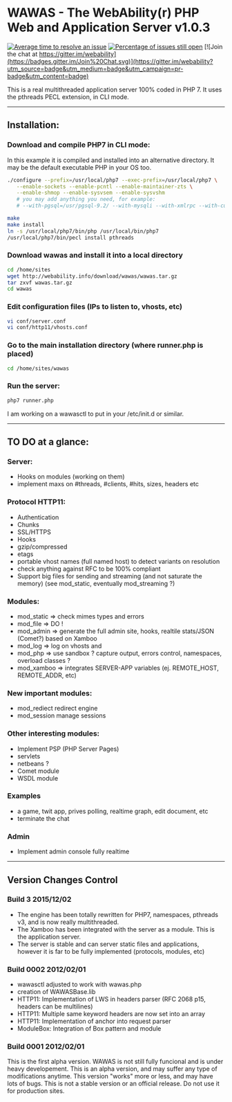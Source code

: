 # WAWAS - The WebAbility(r) PHP Web and Application Server v1.0.3

[![Average time to resolve an issue](http://isitmaintained.com/badge/resolution/webability/WAWAS.svg)](http://isitmaintained.com/project/webability/WAWAS "Average time to resolve an issue")
[![Percentage of issues still open](http://isitmaintained.com/badge/open/webability/WAWAS.svg)](http://isitmaintained.com/project/webability/WAWAS "Percentage of issues still open")
[![Join the chat at https://gitter.im/webability](https://badges.gitter.im/Join%20Chat.svg)](https://gitter.im/webability?utm_source=badge&utm_medium=badge&utm_campaign=pr-badge&utm_content=badge)


This is a real multithreaded application server 100% coded in PHP 7.
It uses the pthreads PECL extension, in CLI mode.

---

## Installation:

### Download and compile PHP7 in CLI mode:
In this example it is compiled and installed into an alternative directory.
It may be the default executable PHP in your OS too.

```bash
./configure --prefix=/usr/local/php7 --exec-prefix=/usr/local/php7 \
   --enable-sockets --enable-pcntl --enable-maintainer-zts \
   --enable-shmop --enable-sysvsem --enable-sysvshm
   # you may add anything you need, for example:
   # --with-pgsql=/usr/pgsql-9.2/ --with-mysqli --with-xmlrpc --with-curl

make
make install
ln -s /usr/local/php7/bin/php /usr/local/bin/php7
/usr/local/php7/bin/pecl install pthreads
```

### Download wawas and install it into a local directory

```bash
cd /home/sites
wget http://webability.info/download/wawas/wawas.tar.gz
tar zxvf wawas.tar.gz
cd wawas
```

### Edit configuration files (IPs to listen to, vhosts, etc)

```bash
vi conf/server.conf
vi conf/http11/vhosts.conf
```

### Go to the main installation directory (where runner.php is placed)

```bash
cd /home/sites/wawas
```

### Run the server:

```bash
php7 runner.php
```

I am working on a wawasctl to put in your /etc/init.d or similar.


---

## TO DO at a glance:

### Server:
- Hooks on modules (working on them)
- implement maxs on #threads, #clients, #hits, sizes, headers etc

### Protocol HTTP11:
- Authentication
- Chunks
- SSL/HTTPS
- Hooks
- gzip/compressed
- etags
- portable vhost names (full named host) to detect variants on resolution
- check anything against RFC to be 100% compliant
- Support big files for sending and streaming (and not saturate the memory) (see mod_static, eventually mod_streaming ?)

### Modules:
- mod_static => check mimes types and errors
- mod_file => DO !
- mod_admin => generate the full admin site, hooks, realtile stats/JSON (Comet?) based on Xamboo
- mod_log => log on vhosts and 
- mod_php => use sandbox ? capture output, errors control, namespaces, overload classes ?
- mod_xamboo => integrates SERVER-APP variables (ej. REMOTE_HOST, REMOTE_ADDR, etc)

### New important modules:
- mod_rediect redirect engine
- mod_session manage sessions

### Other interesting modules:
- Implement PSP (PHP Server Pages)
- servlets
- netbeans ?
- Comet module
- WSDL module

### Examples
- a game, twit app, prives polling, realtime graph, edit document, etc
- terminate the chat

### Admin
- Implement admin console fully realtime



---

## Version Changes Control

### Build 3 2015/12/02
- The engine has been totally rewritten for PHP7, namespaces, pthreads v3, and is now really multithreaded.
- The Xamboo has been integrated with the server as a module. This is the application server.
- The server is stable and can server static files and applications, however it is far to be fully implemented (protocols, modules, etc)


### Build 0002 2012/02/01
- wawasctl adjusted to work with wawas.php
- creation of WAWASBase.lib
- HTTP11: Implementation of LWS in headers parser (RFC 2068 p15, headers can be multilines)
- HTTP11: Multiple same keyword headers are now set into an array
- HTTP11: Implementation of anchor into request parser
- ModuleBox: Integration of Box pattern and module

### Build 0001 2012/02/01
This is the first alpha version.
WAWAS is not still fully funcional and is under heavy developement.
This is an alpha version, and may suffer any type of modifications anytime.
This version "works" more or less, and may have lots of bugs.
This is not a stable version or an official release.
Do not use it for production sites.

